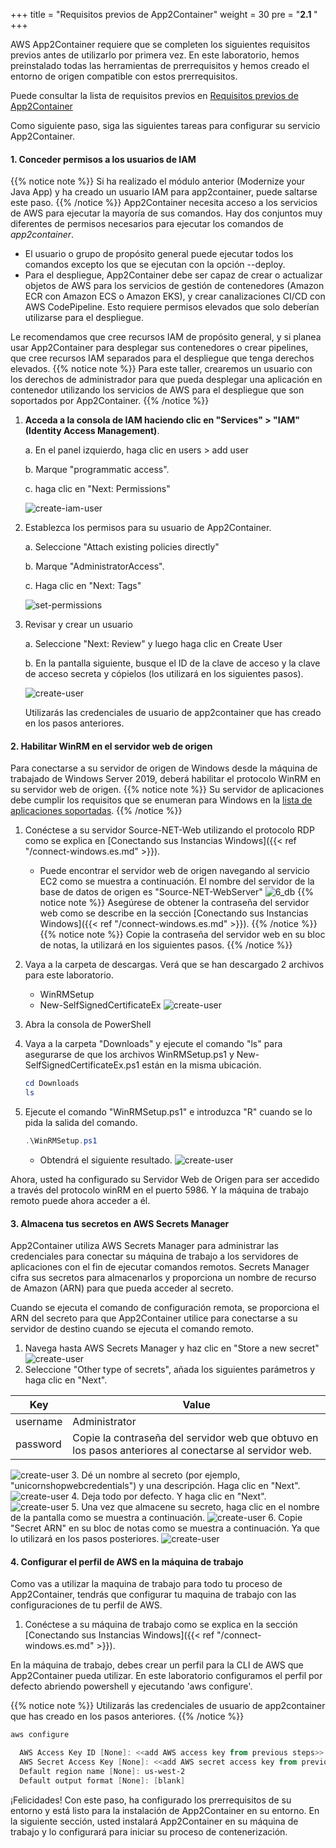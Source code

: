 +++
title = "Requisitos previos de App2Container"
weight = 30
pre = "<b>2.1 </b>"
+++

AWS App2Container requiere que se completen los siguientes requisitos previos antes de utilizarlo por primera vez.
En este laboratorio, hemos preinstalado todas las herramientas de prerrequisitos y hemos creado el entorno de origen compatible con estos prerrequisitos.

Puede consultar la lista de requisitos previos en [Requisitos previos de App2Container](https://docs.aws.amazon.com/es_es/app2container/latest/UserGuide/start-containerize-dotnet-app.html)

Como siguiente paso, siga las siguientes tareas para configurar su servicio App2Container.

#### 1. Conceder permisos a los usuarios de IAM

{{% notice note %}}
Si ha realizado el módulo anterior (Modernize your Java App) y ha creado un usuario IAM para app2container, puede saltarse este paso.
{{% /notice %}}
App2Container necesita acceso a los servicios de AWS para ejecutar la mayoría de sus comandos. Hay dos conjuntos muy diferentes de permisos necesarios para ejecutar los comandos de *app2container*.

- El usuario o grupo de propósito general puede ejecutar todos los comandos excepto los que se ejecutan con la opción --deploy.
- Para el despliegue, App2Container debe ser capaz de crear o actualizar objetos de AWS para los servicios de gestión de contenedores (Amazon ECR con Amazon ECS o Amazon EKS), y crear canalizaciones CI/CD con AWS CodePipeline. Esto requiere permisos elevados que solo deberían utilizarse para el despliegue.

Le recomendamos que cree recursos IAM de propósito general, y si planea usar App2Container para desplegar sus contenedores o crear pipelines, que cree recursos IAM separados para el despliegue que tenga derechos elevados.
{{% notice note %}}
Para este taller, crearemos un usuario con los derechos de administrador para que pueda desplegar una aplicación en contenedor utilizando los servicios de AWS para el despliegue que son soportados por App2Container.
{{% /notice %}}

1. **Acceda a la consola de IAM haciendo clic en "Services" > "IAM" (Identity Access Management)**.

    a. En el panel izquierdo, haga clic en users > add user

    b. Marque "programmatic access".

    c. haga clic en "Next: Permissions"

    ![create-iam-user](/setting-up-app2container/create-iam-user.png)

2. Establezca los permisos para su usuario de App2Container.

    a. Seleccione "Attach existing policies directly"

    b. Marque "AdministratorAccess".

    c. Haga clic en "Next: Tags"

    ![set-permissions](/setting-up-app2container/set-permissions.png)

3. Revisar y crear un usuario

    a. Seleccione "Next: Review" y luego haga clic en Create User

    b. En la pantalla siguiente, busque el ID de la clave de acceso y la clave de acceso secreta y cópielos (los utilizará en los siguientes pasos).

    ![create-user](/setting-up-app2container/create-user.png)

    Utilizarás las credenciales de usuario de app2container que has creado en los pasos anteriores.

#### 2. Habilitar WinRM en el servidor web de origen

Para conectarse a su servidor de origen de Windows desde la máquina de trabajado de Windows Server 2019, deberá habilitar el protocolo WinRM en su servidor web de origen.
{{% notice note %}}
Su servidor de aplicaciones debe cumplir los requisitos que se enumeran para Windows en la [lista de aplicaciones soportadas](https://docs.aws.amazon.com/app2container/latest/UserGuide/supported-applications.html).
{{% /notice %}}

1. Conéctese a su servidor Source-NET-Web utilizando el protocolo RDP como se explica en [Conectando sus Instancias Windows]({{< ref "/connect-windows.es.md" >}}).
    - Puede encontrar el servidor web de origen navegando al servicio EC2 como se muestra a continuación. El nombre del servidor de la base de datos de origen es "Source-NET-WebServer"
   ![6_db](/db-mig/net-web-ec2.png)
{{% notice note %}}
Asegúrese de obtener la contraseña del servidor web como se describe en la sección [Conectando sus Instancias Windows]({{< ref "/connect-windows.es.md" >}}).
{{% /notice %}}
{{% notice note %}}
Copie la contraseña del servidor web en su bloc de notas, la utilizará en los siguientes pasos.
{{% /notice %}}
2. Vaya a la carpeta de descargas. Verá que se han descargado 2 archivos para este laboratorio.
    - WinRMSetup
    - New-SelfSignedCertificateEx
![create-user](/setting-up-app2container/net-winrm-setup-1.png)

3. Abra la consola de PowerShell
4. Vaya a la carpeta "Downloads" y ejecute el comando "ls" para asegurarse de que los archivos WinRMSetup.ps1 y New-SelfSignedCertificateEx.ps1 están en la misma ubicación.

    ```powershell
    cd Downloads
    ls
    ```

5. Ejecute el comando "WinRMSetup.ps1" e introduzca "R" cuando se lo pida la salida del comando.

    ```powershell
    .\WinRMSetup.ps1
    ```

    - Obtendrá el siguiente resultado.
        ![create-user](/setting-up-app2container/net-winrm-setup-2.png)

Ahora, usted ha configurado su Servidor Web de Origen para ser accedido a través del protocolo winRM en el puerto 5986. Y la máquina de trabajo remoto puede ahora acceder a él.

#### 3. Almacena tus secretos en AWS Secrets Manager

App2Container utiliza AWS Secrets Manager para administrar las credenciales para conectar su máquina de trabajo a los servidores de aplicaciones con el fin de ejecutar comandos remotos. Secrets Manager cifra sus secretos para almacenarlos y proporciona un nombre de recurso de Amazon (ARN) para que pueda acceder al secreto.

Cuando se ejecuta el comando de configuración remota, se proporciona el ARN del secreto para que App2Container utilice para conectarse a su servidor de destino cuando se ejecuta el comando remoto.

1. Navega hasta AWS Secrets Manager y haz clic en "Store a new secret"
![create-user](/setting-up-app2container/net-store-secret.png)
2. Seleccione "Other type of secrets", añada los siguientes parámetros y haga clic en "Next".

| Key              | Value             |
| ---------------------- | ---------------- |
| username                | Administrator           |
| password                | Copie la contraseña del servidor web que obtuvo en los pasos anteriores al conectarse al servidor web.           |

![create-user](/setting-up-app2container/net-store-secret-2-update.png)
3. Dé un nombre al secreto (por ejemplo, "unicornshopwebcredentials") y una descripción. Haga clic en "Next".
![create-user](/setting-up-app2container/net-store-secret-3.png)
4. Deja todo por defecto. Y haga clic en "Next".
![create-user](/setting-up-app2container/net-store-secret-4.png)
5. Una vez que almacene su secreto, haga clic en el nombre de la pantalla como se muestra a continuación.
![create-user](/setting-up-app2container/net-store-secret-5.png)
6. Copie "Secret ARN" en su bloc de notas como se muestra a continuación. Ya que lo utilizará en los pasos posteriores.
![create-user](/setting-up-app2container/net-store-secret-6.png)

#### 4. Configurar el perfil de AWS en la máquina de trabajo

Como vas a utilizar la maquina de trabajo para todo tu proceso de App2Container, tendrás que configurar tu maquina de trabajo con las configuraciones de tu perfil de AWS.

1. Conéctese a su máquina de trabajo como se explica en la sección [Conectando sus Instancias Windows]({{< ref "/connect-windows.es.md" >}}).

En la máquina de trabajo, debes crear un perfil para la CLI de AWS que App2Container pueda utilizar.  En este laboratorio configuramos el perfil por defecto abriendo powershell y ejecutando 'aws configure'.

{{% notice note %}}
Utilizarás las credenciales de usuario de app2container que has creado en los pasos anteriores.
{{% /notice %}}

```powershell
aws configure

  AWS Access Key ID [None]: <<add AWS access key from previous steps>>
  AWS Secret Access Key [None]: <<add AWS secret access key from previous steps>>
  Default region name [None]: us-west-2
  Default output format [None]: [blank]
```

¡Felicidades! Con este paso, ha configurado los prerrequisitos de su entorno y está listo para la instalación de App2Container en su entorno. En la siguiente sección, usted instalará App2Container en su máquina de trabajo y lo configurará para iniciar su proceso de contenerización.
